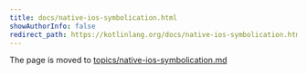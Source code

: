 ```yaml
---
title: docs/native-ios-symbolication.html
showAuthorInfo: false
redirect_path: https://kotlinlang.org/docs/native-ios-symbolication.html
---
```


The page is moved to [topics/native-ios-symbolication.md](docs/topics/native-ios-symbolication.md)
